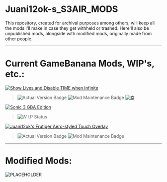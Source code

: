 # Juani12ok-s_S3AIR_MODS
This repository, created for archival purposes among others, will keep all the mods I'll make in case they get withheld or trashed. Here'll also be unpublished mods, alongside with modified mods, originally made from other people.

***

# Current GameBanana Mods, WIP's, etc.:

[![Show Lives and Disable TIME when Infinite](https://gamebanana.com/mods/embeddables/561987?type=large)](https://gamebanana.com/mods/561987)
> ![Actual Version Badge](https://img.shields.io/badge/Version-1.2-green)
> ![Mod Maintenance Badge](https://img.shields.io/badge/Maintenance-On%20Hold-yellow)
> [![©](https://licensebuttons.net/l/by-sa/4.0/88x31.png)](/Extras/CC/HUD/time-n-hud/CC.md)

[![Sonic 3 GBA Edition](https://gamebanana.com/wips/embeddables/77822?type=large)](https://gamebanana.com/wips/77822)
> ![W.I.P Status](https://img.shields.io/badge/Status-Canceled-red)

[![Juani12ok's Frutiger Aero-styled Touch Overlay](https://gamebanana.com/mods/embeddables/563995?type=large)](https://gamebanana.com/mods/563995)
> ![Actual Version Badge](https://img.shields.io/badge/Version-1.0-green)
> ![Mod Maintenance Badge](https://img.shields.io/badge/Maintenance-No-red)

***

# Modified Mods:

![PLACEHOLDER](https://raw.githubusercontent.com/Juani12ok/Non-Trash-Stuff/refs/heads/discord-and-gb/images.gamebanana.com/static/img/mascots/detective_alt.png)